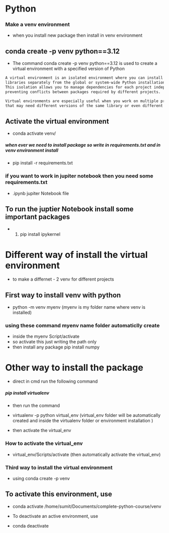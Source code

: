 # Python 

### Make a venv environment 
- when you install new package then install in venv environment
## conda create -p venv python==3.12
- The command conda create -p venv python==3.12 is used to create a virtual environment with a specified version of Python

```bash
A virtual environment is an isolated environment where you can install packages and 
libraries separately from the global or system-wide Python installation. 
This isolation allows you to manage dependencies for each project independently, 
preventing conflicts between packages required by different projects.

Virtual environments are especially useful when you work on multiple projects 
that may need different versions of the same library or even different Python versions.
```
## Activate the virtual environment
- conda activate venv/

##### when ever we need to install package so write in requirements.txt and in venv environment install 
- pip install -r requirements.txt

### if you want to work in jupiter notebook then you need some requirements.txt
- .ipynb jupiter Notebook  file
  
## To run the juptier Notebook install some important packages 
- 1. pip install ipykernel 

# Different way of install the virtual environment
- to make a differnet - 2 venv for different projects 

## First way to install venv with python
- python -m venv myenv  (myenv is my folder name where venv is installed)
### using these command myenv name folder automaticlly create 
- inside the myenv  Script/activate 
- so activate this just writing the path only 
- then install any package pip install numpy 

# Other way to install the package
- direct in cmd run the following command 
##### pip install virtualenv

- then run the command 
- virtualenv -p python virtual_env (virtual_env folder will be automatically created and inside the virtualenv folder or environment installation )

- then activate the virtual_env
### How to activate the virtual_env
- virtual_env/Scripts/activate (then automatically activate the virtual_env)

### Third way to install the virtual environment
- using conda create -p venv

## To activate this environment, use

- conda activate /home/sumit/Documents/complete-python-course/venv

- To deactivate an active environment, use
- conda deactivate